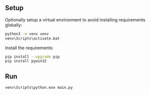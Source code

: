 ## Setup

Optionally setup a virtual environment to avoid installing requirements globally:

```sh
python3 -m venv venv
venv\Scripts\activate.bat
```

Install the requirements:

```sh
pip install --upgrade pip
pip install pywin32
```

## Run

```
venv\Scripts\python.exe main.py
```
